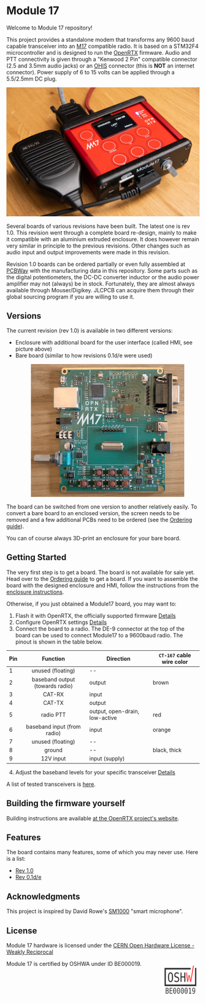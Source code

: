 # Module 17
Welcome to Module 17 repository!

This project provides a standalone modem that transforms any 9600 baud capable transceiver into an [M17](https://m17project.org/) compatible radio. It is based on a STM32F4 microcontroller and is designed to run the [OpenRTX](https://openrtx.org/) firmware. Audio and PTT connectivity is given through a "Kenwood 2 Pin" compatible connector (2.5 and 3.5mm audio jacks) or an [OHIS](https://ohis.org/) connector (this is **NOT** an internet connector). Power supply of 6 to 15 volts can be applied through a 5.5/2.5mm DC plug.


<p align="center">
    <img src="./docs/_media/Module17_rev1.0_enclosure.jpg" width="600">
</p>

Several boards of various revisions have been built. The latest one is rev 1.0. This revision went through a complete board re-design, mainly to make it compatible with an aluminium extruded enclosure. It does however remain very similar in principle to the previous revisions. Other changes such as audio input and output improvements were made in this revision.

Revision 1.0 boards can be ordered partially or even fully assembled at [PCBWay](https://www.pcbway.com) with the manufacturing data in this repository. Some parts such as the digital potentiometers, the DC-DC converter inductor or the audio power amplifier may not (always) be in stock. Fortunately, they are almost always available through Mouser/Digikey. JLCPCB can acquire them through their global sourcing program if you are willing to use it.

## Versions
The current revision (rev 1.0) is available in two different versions:
- Enclosure with additional board for the user interface (called HMI, see picture above)
- Bare board (similar to how revisions 0.1d/e were used)
    <p align="center">
    <img src="./docs/_media/Module17_rev1.0_bare_front.jpg" width="400">
    </p>

The board can be switched from one version to another relatively easily. To convert a bare board to an enclosed version, the screen needs to be removed and a few additional PCBs need to be ordered (see the [Ordering guide](./docs/order.md)).

You can of course always 3D-print an enclosure for your bare board.

## Getting Started
The very first step is to get a board. The board is not available for sale yet. Head over to the [Ordering guide](./docs/order.md) to get a board. If you want to assemble the board with the designed enclosure and HMI, follow the instructions from the [enclosure instructions](./docs/enclosure.md).

Otherwise, if you just obtained a Module17 board, you may want to:

1. Flash it with OpenRTX, the officially supported firmware [Details](./docs/flashing.md)
2. Configure OpenRTX settings [Details](./docs/quickstart.md#configure-openrtx)
3. Connect the board to a radio. The DE-9 connector at the top of the board can be used to connect Module17 to a 9600baud radio. The pinout is shown in the table below.

| Pin      |             Function             |             Direction            | `CT-167` cable wire color |
|----------|:--------------------------------:|----------------------------------|---------------------------|
| 1        |  unused (floating)               |  --                              |                           |
| 2        |  baseband output (towards radio) |  output                          |  brown                    |
| 3        |  CAT-RX                          |  input                           |                           |
| 4        |  CAT-TX                          |  output                          |                           |
| 5        |  radio PTT                       |  output, open-drain, low-active  |  red                      |
| 6        |  baseband input (from radio)     |  input                           |  orange                   |
| 7        |  unused (floating)               |  --                              |                           |
| 8        |  ground                          |  --                              |  black, thick             |
| 9        |  12V input                       | input (supply)                   |                           |
4. Adjust the baseband levels for your specific transceiver [Details](./docs/quickstart.md#adjusting-the-baseband-levels)

A list of tested transceivers is [here](https://wiki.m17project.org/radio_compatibility).

## Building the firmware yourself
Building instructions are available [at the OpenRTX project's website](https://openrtx.org/#/compiling).

## Features
The board contains many features, some of which you may never use. Here is a list:
- [Rev 1.0](./docs/features.md)
- [Rev 0.1d/e](../1e29440208ae519b9b4e89094e34ecb27943ad3d/README.md#usage-rev-01de)

## Acknowledgments
This project is inspired by David Rowe's [SM1000](https://www.rowetel.com/wordpress/?p=3125) "smart microphone".

## License
Module 17 hardware is licensed under the [CERN Open Hardware License - Weakly Reciprocal](https://ohwr.org/cern_ohl_w_v2.txt)

Module 17 is certified by OSHWA under ID BE000019. <img align="right" width="100" height="100" src="./docs/_media/certification-mark-BE000019-stacked.svg">
